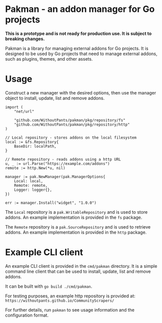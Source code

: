 # Pakman - an addon manager for Go projects

**This is a prototype and is not ready for production use. It is subject to breaking changes.**

Pakman is a library for managing external addons for Go projects. It is designed to be used by Go projects that need to manage external addons, such as plugins, themes, and other assets.

# Usage

Construct a new manager with the desired options, then use the manager object to install, update, list and remove addons.

```
import (
    "net/url"

    "github.com/WithoutPants/pakman/pkg/repository/fs"
	"github.com/WithoutPants/pakman/pkg/repository/http"
)

// Local repository - stores addons on the local filesystem
local := &fs.Repository{
    BaseDir: localPath,
}

// Remote repository - reads addons using a http URL
u, _ := url.Parse("https://example.com/addons")
remote := http.New(*u, nil)

manager := pak.NewManager(pak.ManagerOptions{
    Local: local,
    Remote: remote,
    Logger: logger{},
})

err := manager.Install("widget", "1.0.0")
```

The `Local` repository is a `pak.WritableRepository` and is used to store addons. An example implementation is provided in the `fs` package. 

The `Remote` repository is a `pak.SourceRepository` and is used to retrieve addons. An example implementation is provided in the `http` package.

# Example CLI client

An example CLI client is provided in the `cmd/pakman` directory. It is a simple command line client that can be used to install, update, list and remove addons.

It can be built with `go build ./cmd/pakman`.

For testing purposes, an example http repository is provided at: `https://withoutpants.github.io/CommunityScrapers/`

For further details, run `pakman` to see usage information and the configuration format.
